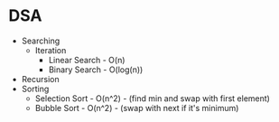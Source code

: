 # DSA

- Searching 
    - Iteration
        - Linear Search - O(n)
        - Binary Search - O(log(n))
- Recursion
- Sorting
    - Selection Sort - O(n^2) - (find min and swap with first element)
    - Bubble Sort - O(n^2) - (swap with next if it's minimum)
